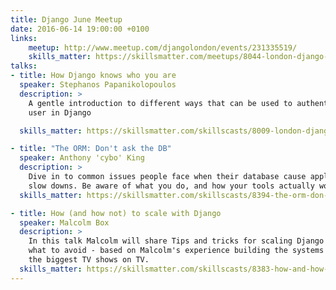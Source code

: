 ```yaml
---
title: Django June Meetup
date: 2016-06-14 19:00:00 +0100
links:
    meetup: http://www.meetup.com/djangolondon/events/231335519/
    skills_matter: https://skillsmatter.com/meetups/8044-london-django-june-meetup
talks:
- title: How Django knows who you are
  speaker: Stephanos Papanikolopoulos
  description: >
    A gentle introduction to different ways that can be used to authenticate a
    user in Django

  skills_matter: https://skillsmatter.com/skillscasts/8009-london-django-june-meetup

- title: "The ORM: Don't ask the DB"
  speaker: Anthony 'cybo' King
  description: >
    Dive in to common issues people face when their database cause application
    slow downs. Be aware of what you do, and how your tools actually work.
  skills_matter: https://skillsmatter.com/skillscasts/8394-the-orm-don-t-ask-the-db

- title: How (and how not) to scale with Django
  speaker: Malcolm Box
  description: >
    In this talk Malcolm will share Tips and tricks for scaling Django - and
    what to avoid - based on Malcolm's experience building the systems used for
    the biggest TV shows on TV.
  skills_matter: https://skillsmatter.com/skillscasts/8383-how-and-how-not-to-scale-with-django
---
```

